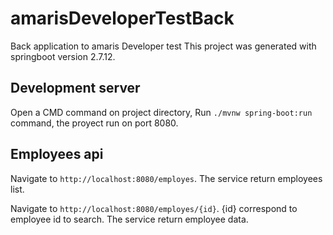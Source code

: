 # amarisDeveloperTestBack
Back application to amaris Developer test
This project was generated with springboot version 2.7.12.

## Development server

Open a  CMD command on project directory, Run `./mvnw spring-boot:run` command, the proyect run on port 8080.

## Employees api

Navigate to `http://localhost:8080/employes`. The service return employees list.

Navigate to `http://localhost:8080/employes/{id}`. {id} correspond to employee id to search.  The service return employee data.




